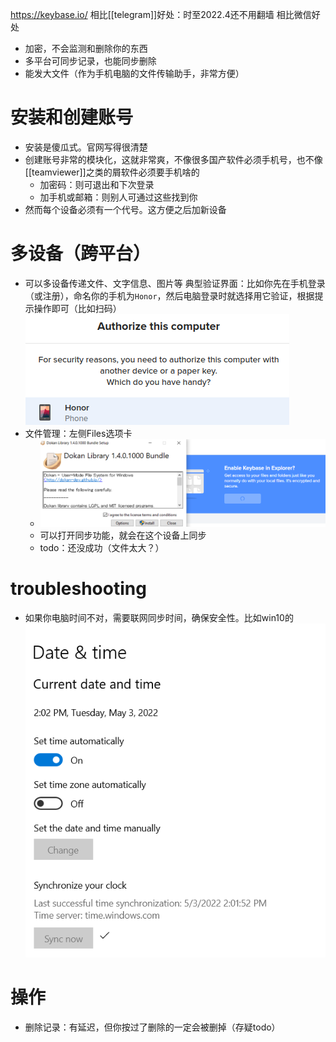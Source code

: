 https://keybase.io/
相比[[telegram]]好处：时至2022.4还不用翻墙
相比微信好处
- 加密，不会监测和删除你的东西
- 多平台可同步记录，也能同步删除
- 能发大文件（作为手机电脑的文件传输助手，非常方便）

# 安装和创建账号
- 安装是傻瓜式。官网写得很清楚
- 创建账号非常的模块化，这就非常爽，不像很多国产软件必须手机号，也不像[[teamviewer]]之类的屑软件必须要手机啥的
  - 加密码：则可退出和下次登录
  - 加手机或邮箱：则别人可通过这些找到你
- 然而每个设备必须有一个代号。这方便之后加新设备
# 多设备（跨平台）
- 可以多设备传递文件、文字信息、图片等
典型验证界面：比如你先在手机登录（或注册），命名你的手机为`Honor`，然后电脑登录时就选择用它验证，根据提示操作即可（比如扫码）
![](keybase.png)
- 文件管理：左侧Files选项卡
  - ![](keybase-files.png)
  - 可以打开同步功能，就会在这个设备上同步
  - todo：还没成功（文件太大？）
# troubleshooting
- 如果你电脑时间不对，需要联网同步时间，确保安全性。比如win10的![](keybase-sync-time.png)
# 操作
- 删除记录：有延迟，但你按过了删除的一定会被删掉（存疑todo）